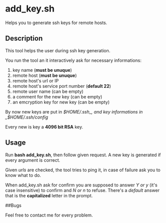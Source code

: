 # add_key.sh
Helps you to generate ssh keys for remote hosts.

## Description
This tool helps the user during ssh key generation.

You run the tool an it interactively ask for necessary informations:

1. key name (**must be unuque**)
2. remote host (**must be unuque**)
3. remote host's url or IP 
4. remote host's service port number (**default 22**)
5. remote user name (can be empty)
6. a comment for the new key (can be empty)
7. an emcryption key for new key (can be empty)

By now new keys are put in _$HOME/.ssh_, and key informations in _$HOME/.ssh/config_

Every new is key a **4096 bit RSA** key.


## Usage
Run **bash add_key.sh**, then follow given request. A new  key is generated if 
every argument is correct.

Given _urls_ are checked, the tool tries to ping it, in case of failure ask you to know what to do.

When add_key.sh ask for confirm you are supposed to answer _Y or y_ (it's case insensitive) to confirm
and _N or n_ to refuse. There's a _default_ answer that is the **capitalized** letter in the prompt.

##Bugs

Feel free to contact me for every problem.


 
